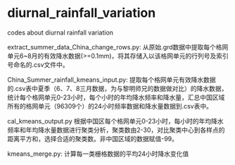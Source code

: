 # diurnal_rainfall_variation
codes about diurnal rainfall variation 

extract_summer_data_China_change_rows.py:
从原始.grd数据中提取每个格网单元6~8月的有效降水数据(>=0.1mm)，将其存储入以该格网单元的行列号及索引号命名的.csv文件中。

China_Summer_rainfall_kmeans_input.py:
提取每个格网单元有效降水数据的.csv表中夏季（6、7、8三月数据，为与黎明师兄的数据做对比）的降水数据，统计每个格网单元0-23小时，每个小时的年均降水频率和降水量，汇总中国区域所有的格网单元（96309个）的24小时频率数据和降水量数据到.csv表中。

cal_kmeans_output.py
根据中国区每个格网单元0-23小时，每小时的年均降水频率和年均降水量数据进行聚类分析，聚类数由2-30，对比聚类中心到各样点的距离平方和，选择合适的聚类数。非中国区域的数据赋值-99。

kmeans_merge.py:
计算每一类栅格数据的平均24小时降水变化值
